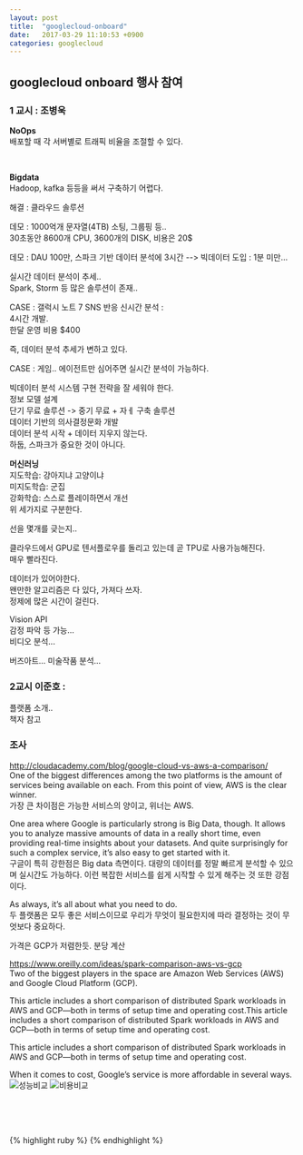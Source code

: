 ```yaml
---
layout: post
title:  "googlecloud-onboard"
date:   2017-03-29 11:10:53 +0900
categories: googlecloud
---
```


## googlecloud onboard 행사 참여


### 1 교시 : 조병욱    
**NoOps**  
배포할 때 각 서버별로 트래픽 비율을 조절할 수 있다.  

<br>

**Bigdata**  
Hadoop, kafka 등등을 써서 구축하기 어렵다.  

해결 : 클라우드 솔루션  

데모 : 1000억개 문자열(4TB) 소팅, 그룹핑 등..  
30초동안 8600개 CPU, 3600개의 DISK, 비용은 20$  

데모 : DAU 100만, 스파크 기반 데이터 분석에 3시간 --> 빅데이터 도입 : 1분 미만...  

실시간 데이터 분석이 추세..  
Spark, Storm 등 많은 솔루션이 존재..  

CASE : 갤럭시 노트 7 SNS 반응 신시간 분석 :  
4시간 개발.  
한달 운영 비용 $400  

즉, 데이터 분석 추세가 변하고 있다.  

CASE : 게임.. 에이전트만 심어주면 실시간 분석이 가능하다.  

빅데이터 분석 시스템 구현 전략을 잘 세워야 한다.  
정보 모델 설계  
단기 무료 솔루션 -> 중기 무료 + 자ㅔ 구축 솔루션  
데이터 기반의 의사결정문화 개발  
데이터 분석 시작 + 데이터 지우지 않는다.  
하둡, 스파크가 중요한 것이 아니다.  


**머신러닝**  
지도학습: 강아지냐 고양이냐  
미지도학습: 군집  
강화학습: 스스로 플레이하면서 개선  
위 세가지로 구분한다.  

선을 몇개를 긎는지..  

클라우드에서 GPU로 텐서플로우를 돌리고 있는데 곧 TPU로 사용가능해진다.  
매우 빨라진다.  

데이터가 있어야한다.  
왠만한 알고리즘은 다 있다, 가져다 쓰자.  
정제에 많은 시간이 걸린다.  

Vision API  
감정 파악 등 가능...  
비디오 분석...  

버즈아트...
미술작품 분석...  


### 2교시 이준호 :
플랫폼 소개..  
책자 참고  


### 조사  
http://cloudacademy.com/blog/google-cloud-vs-aws-a-comparison/  
One of the biggest differences among the two platforms is the amount of services being available on each. From this point of view, AWS is the clear winner.     
가장 큰 차이점은 가능한 서비스의 양이고, 위너는 AWS.  

One area where Google is particularly strong is Big Data, though. It allows you to analyze massive amounts of data in a really short time, even providing real-time insights about your datasets. And quite surprisingly for such a complex service, it’s also easy to get started with it.  
구글이 특히 강한점은 Big data 측면이다. 대량의 데이터를 정말 빠르게 분석할 수 있으며 실시간도 가능하다. 이런 복잡한 서비스를 쉽게 시작할 수 있게 해주는 것 또한 강점이다.   

As always, it’s all about what you need to do.  
두 플랫폼은 모두 좋은 서비스이므로 우리가 무엇이 필요한지에 따라 결정하는 것이 무엇보다 중요하다.  

가격은 GCP가 저렴한듯. 분당 계산  

https://www.oreilly.com/ideas/spark-comparison-aws-vs-gcp  
Two of the biggest players in the space are Amazon Web Services (AWS) and Google Cloud Platform (GCP).  

This article includes a short comparison of distributed Spark workloads in AWS and GCP—both in terms of setup time and operating cost.This article includes a short comparison of distributed Spark workloads in AWS and GCP—both in terms of setup time and operating cost.  

This article includes a short comparison of distributed Spark workloads in AWS and GCP—both in terms of setup time and operating cost.  

When it comes to cost, Google’s service is more affordable in several ways.   
![성능비교](https://d3ansictanv2wj.cloudfront.net/1400_img_1_AWS_GCP-25ed6069029112a8439d89999796be18.jpg)
![비용비교](https://d3ansictanv2wj.cloudfront.net/1400_img_2_AWS_GCP-448714718896b21e32f8b47d4657fc8c.jpg)





































































<br><br><br>

{% highlight ruby %}
{% endhighlight %}
